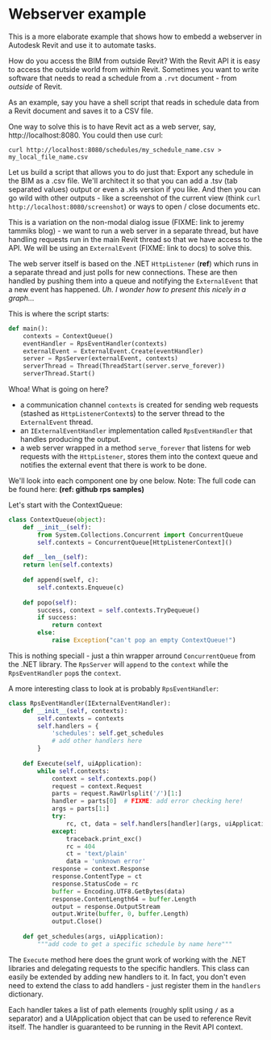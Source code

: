 # Webserver example

This is a more elaborate example that shows how to embedd a webserver in Autodesk Revit and use it to automate tasks.

How do you access the BIM from outside Revit? With the Revit API it is easy to access the outside world from *within* Revit. Sometimes you want to write software that needs to read a schedule from a `.rvt` document - from *outside* of Revit.

As an example, say you have a shell script that reads in schedule data from a Revit document and saves it to a CSV file.

One way to solve this is to have Revit act as a web server, say, http://localhost:8080. You could then use curl:

```
curl http://localhost:8080/schedules/my_schedule_name.csv > my_local_file_name.csv
```

Let us build a script that allows you to do just that: Export any schedule in the BIM as a .csv file. We'll architect it so that you can add a .tsv (tab separated values) output or even a .xls version if you like. And then you can go wild with other outputs - like a screenshot of the current view (think `curl http://localhost:8080/screenshot`) or ways to open / close documents etc.

This is a variation on the non-modal dialog issue (FIXME: link to jeremy tammiks blog) - we want to run a web server in a separate thread, but have handling requests run in the main Revit thread so that we have access to the API. We will be using an `ExternalEvent` (FIXME: link to docs) to solve this.

The web server itself is based on the .NET `HttpListener` (**ref**) which runs in a separate thread and just polls for new connections. These are then handled by pushing them into a queue and notifying the `ExternalEvent` that a new event has happened. *Uh. I wonder how to present this nicely in a graph...*

This is where the script starts:

```python
def main():
    contexts = ContextQueue()
    eventHandler = RpsEventHandler(contexts)
    externalEvent = ExternalEvent.Create(eventHandler)
    server = RpsServer(externalEvent, contexts)
    serverThread = Thread(ThreadStart(server.serve_forever))
    serverThread.Start()
```

Whoa! What is going on here?

- a communication channel `contexts` is created for sending web requests (stashed as `HttpListenerContext`s) to the server thread to the `ExternalEvent` thread.
- an `IExternalEventHandler` implementation called `RpsEventHandler` that handles producing the output.
- a web server wrapped in a method `serve_forever` that listens for web requests with the `HttpListener`, stores them into the context queue and notifies the external event that there is work to be done.

We'll look into each component one by one below. Note: The full code can be found here: **(ref: github rps samples)**

Let's start with the ContextQueue:

```python
class ContextQueue(object):
    def __init__(self):
        from System.Collections.Concurrent import ConcurrentQueue
        self.contexts = ConcurrentQueue[HttpListenerContext]()
        
    def __len__(self):
    return len(self.contexts)
    
    def append(swelf, c):
        self.contexts.Enqueue(c)
        
    def popo(self):
        success, context = self.contexts.TryDequeue()
        if success:
            return context
        else:
            raise Exception("can't pop an empty ContextQueue!")
```

This is nothing speciall - just a thin wrapper arround `ConcurrentQueue` from the .NET library. The `RpsServer` will `append` to the `context` while the `RpsEventHandler` `pop`s the `context`. 

A more interesting class to look at is probably `RpsEventHandler`:

```python
class RpsEventHandler(IExternalEventHandler):
    def __init__(self, contexts):
        self.contexts = contexts
        self.handlers = {
            'schedules': self.get_schedules
            # add other handlers here
        }
        
    def Execute(self, uiApplication):
        while self.contexts:
            context = self.contexts.pop()
            request = context.Request
            parts = request.RawUrlsplit('/')[1:]
            handler = parts[0]  # FIXME: add error checking here!
            args = parts[1:]
            try:
                rc, ct, data = self.handlers[handler](args, uiApplication)
            except:
                traceback.print_exc()
                rc = 404
                ct = 'text/plain'
                data = 'unknown error'
            response = context.Response
            response.ContentType = ct
            response.StatusCode = rc
            buffer = Encoding.UTF8.GetBytes(data)
            response.ContentLength64 = buffer.Length
            output = response.OutputStream
            output.Write(buffer, 0, buffer.Length)
            output.Close()
            
    def get_schedules(args, uiApplication):
        """add code to get a specific schedule by name here"""
```

The `Execute` method here does the grunt work of working with the .NET libraries and delegating requests to the specific handlers. This class can easily be extended by adding new handlers to it. In fact, you don't even need to extend the class to add handlers - just register them in the `handlers` dictionary.

Each handler takes a list of path elements (roughly split using `/` as a separator) and a UIApplication object that can be used to reference Revit itself. The handler is guaranteed to be running in the Revit API context.